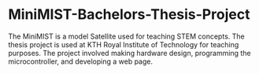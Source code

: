 # MiniMIST-Bachelors-Thesis-Project
The MiniMIST is a model Satellite used for teaching STEM concepts. The thesis project is used at KTH Royal Institute of Technology for teaching purposes. The project involved making hardware design, programming the microcontroller, and developing a web page.
